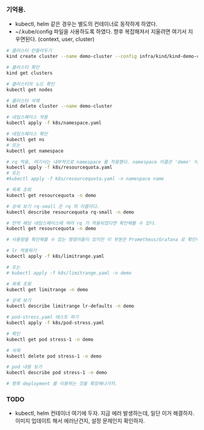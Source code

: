 ### 기억용.

- kubectl, helm 같은 경우는 별도의 컨테이너로 동작하게 하였다.
- ~/.kube/config 파일을 사용하도록 하였다. 향후 복잡해져서 지울려면 여기서 지우면된다. (context, user, cluster)

```bash
# 클러스터 만들어두기
kind create cluster --name demo-cluster --config infra/kind/kind-demo-cluster.yaml

# 클러스터 확인 
kind get clusters

# 클러스터의 노드 확인
kubectl get nodes

# 클러스터 삭제
kind delete cluster --name demo-cluster

# 네임스페이스 적용
kubectl apply -f k8s/namespace.yaml

# 네임스페이스 확인
kubectl get ns
# 또는
kubectl get namespace

# rq 적용, 여기서는 내부적으로 namespace 를 적용했다. namespace 이름은 'demo' 이다.
kubectl apply -f k8s/resourcequota.yaml
# 또는
#kubectl apply -f k8s/resourcequota.yaml -n namespace name

# 목록 조회
kubectl get resourcequota -n demo

# 상세 보기 rq-small 은 rq 의 이름이다.
kubectl describe resourcequota rq-small -n demo

# 만약 해당 네임스페이스에 여러 rq 가 적용되었다면 확인해볼 수 있다.
kubectl get resourcequota -n demo

# 사용량을 확인해볼 수 있는 명령어들이 있지만 이 부분은 Prometheus/Grafana 로 확인하는 것이 더 표준적인 방법일 것 같다.

# lr 적용하기
kubectl apply -f k8s/limitrange.yaml

# 또는
# kubectl apply -f k8s/limitrange.yaml -n demo

# 목록 조회
kubectl get limitrange -n demo

# 상세 보기
kubectl describe limitrange lr-defaults -n demo

# pod-stress.yaml 테스트 하기
kubectl apply -f k8s/pod-stress.yaml

# 확인
kubectl get pod stress-1 -n demo

# 삭제
kubectl delete pod stress-1 -n demo

# pod 내용 보기
kubectl describe pod stress-1 -n demo

# 향후 deployment 를 이용하는 것을 확장해나가자.
```
### TODO
- kubectl, helm 컨테이너 여기에 두자. 지금 에러 발생하는데, 일단 이거 해결하자. 이미지 업데이트 해서 에러난건지, 설정 문제인지 확인하자.

